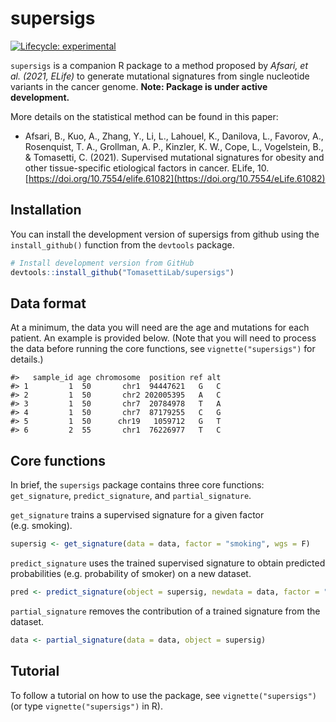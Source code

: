 
<!-- README.md is generated from README.Rmd. Please edit that file -->

# supersigs

<!-- badges: start -->

[![Lifecycle:
experimental](https://img.shields.io/badge/lifecycle-experimental-blue.svg)](https://www.tidyverse.org/lifecycle/#experimental)
<!-- [![CRAN Status](https://www.r-pkg.org/badges/version/pkgdown)](https://cran.r-project.org/package=pkgdown) -->
<!-- [![R build status](https://github.com/r-lib/pkgdown/workflows/R-CMD-check/badge.svg)](https://github.com/r-lib/supersigs/actions) -->
<!-- [![Codecov test coverage](https://codecov.io/gh/r-lib/pkgdown/branch/master/graph/badge.svg)](https://codecov.io/gh/r-lib/supersigs?branch=master) -->
<!-- badges: end -->

`supersigs` is a companion R package to a method proposed by *Afsari, et
al. (2021, ELife)* to generate mutational signatures from single
nucleotide variants in the cancer genome. **Note: Package is under
active development.**

More details on the statistical method can be found in this paper:

-   Afsari, B., Kuo, A., Zhang, Y., Li, L., Lahouel, K., Danilova, L.,
    Favorov, A., Rosenquist, T. A., Grollman, A. P., Kinzler, K. W.,
    Cope, L., Vogelstein, B., & Tomasetti, C. (2021). Supervised
    mutational signatures for obesity and other tissue-specific
    etiological factors in cancer. ELife, 10.
    [https://doi.org/10.7554/elife.61082](https://doi.org/10.7554/eLife.61082)

## Installation

You can install the development version of supersigs from github using
the `install_github()` function from the `devtools` package.

``` r
# Install development version from GitHub
devtools::install_github("TomasettiLab/supersigs")
```

## Data format

At a minimum, the data you will need are the age and mutations for each
patient. An example is provided below. (Note that you will need to
process the data before running the core functions, see
`vignette("supersigs")` for details.)

    #>   sample_id age chromosome  position ref alt
    #> 1         1  50       chr1  94447621   G   C
    #> 2         1  50       chr2 202005395   A   C
    #> 3         1  50       chr7  20784978   T   A
    #> 4         1  50       chr7  87179255   C   G
    #> 5         1  50      chr19   1059712   G   T
    #> 6         2  55       chr1  76226977   T   C

## Core functions

In brief, the `supersigs` package contains three core functions:
`get_signature`, `predict_signature`, and `partial_signature`.

`get_signature` trains a supervised signature for a given factor
(e.g. smoking).

``` r
supersig <- get_signature(data = data, factor = "smoking", wgs = F)
```

`predict_signature` uses the trained supervised signature to obtain
predicted probabilities (e.g. probability of smoker) on a new dataset.

``` r
pred <- predict_signature(object = supersig, newdata = data, factor = "smoking")
```

`partial_signature` removes the contribution of a trained signature from
the dataset.

``` r
data <- partial_signature(data = data, object = supersig)
```

## Tutorial

To follow a tutorial on how to use the package, see
`vignette("supersigs")` (or type `vignette("supersigs")` in R).
